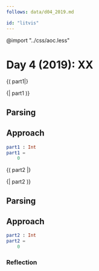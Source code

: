 ```yaml
---
follows: data/d04_2019.md

id: "litvis"
---
```


@import "../css/aoc.less"

# Day 4 (2019): XX

{( part1|}

{| part1 )}

## Parsing

## Approach

```elm {l r}
part1 : Int
part1 =
    0
```

{( part2 |}

{| part2 )}

## Parsing

## Approach

```elm {l r}
part2 : Int
part2 =
    0
```

### Reflection
